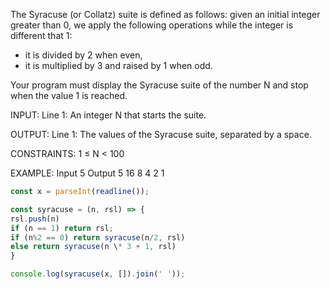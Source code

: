 The Syracuse (or Collatz) suite is defined as follows: given an initial integer greater than 0, we apply the following operations while the integer is different that 1:

- it is divided by 2 when even,
- it is multiplied by 3 and raised by 1 when odd.

Your program must display the Syracuse suite of the number N and stop when the value 1 is reached.

INPUT:
Line 1: An integer N that starts the suite.

OUTPUT:
Line 1: The values of the Syracuse suite, separated by a space.

CONSTRAINTS:
1 ≤ N < 100

EXAMPLE:
Input
5
Output
5 16 8 4 2 1

```js
const x = parseInt(readline());

const syracuse = (n, rsl) => {
rsl.push(n)
if (n == 1) return rsl;
if (n%2 == 0) return syracuse(n/2, rsl)
else return syracuse(n \* 3 + 1, rsl)
}

console.log(syracuse(x, []).join(' '));
```
